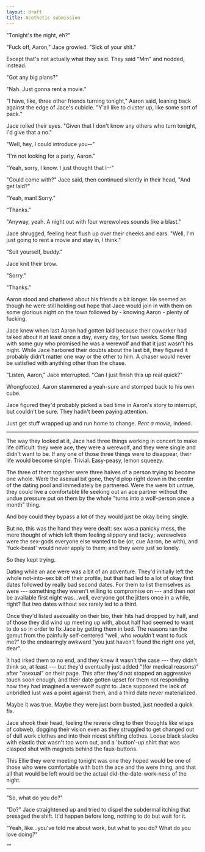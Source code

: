 ```yaml
---
layout: draft
title: Acethetic submission
---
```


"Tonight's the night, eh?"

"Fuck off, Aaron," Jace growled. "Sick of your shit."

Except that's not actually what they said. They said "Mm" and nodded, instead.

"Got any big plans?"

"Nah. Just gonna rent a movie."

"I have, like, three other friends turning tonight," Aaron said, leaning back against the edge of Jace's cubicle. "Y'all like to cluster up, like some sort of pack."

Jace rolled their eyes. "Given that I don't know any others who turn tonight, I'd give that a no."

"Well, hey, I could introduce you--"

"I'm not looking for a party, Aaron."

"Yeah, sorry, I know. I just thought that I--"

"Could come with?" Jace said, then continued silently in their head, "And get laid?"

"Yeah, man! Sorry."

"Thanks."

"Anyway, yeah. A night out with four werewolves sounds like a blast."

Jace shrugged, feeling heat flush up over their cheeks and ears. "Well, I'm just going to rent a movie and stay in, I think."

"Suit yourself, buddy."

Jace knit their brow.

"Sorry."

"Thanks."

Aaron stood and chattered about his friends a bit longer. He seemed as though he were still holding out hope that Jace would join in with them on some glorious night on the town followed by - knowing Aaron - plenty of fucking.

Jace knew when last Aaron had gotten laid because their coworker had talked about it at least once a day, every day, for two weeks. Some fling with some guy who promised he was a werewolf and that it just wasn't his night. While Jace harbored their doubts about the last bit, they figured it probably didn't matter one way or the other to him. A chaser would never be satisfied with anything other than the chase.

"Listen, Aaron," Jace interrupted. "Can I just finish this up real quick?"

Wrongfooted, Aaron stammered a yeah-sure and stomped back to his own cube.

Jace figured they'd probably picked a bad time in Aaron's story to interrupt, but couldn't be sure. They hadn't been paying attention.

Just get stuff wrapped up and run home to change. *Rent a movie,* indeed.

-----

The way they looked at it, Jace had three things working in concert to make life difficult: they were ace, they were a werewolf, and they were single and didn't want to be. If any one of those three things were to disappear, their life would become simple. Trivial. Easy-peasy, lemon squeezy.

The three of them together were three halves of a person trying to become one whole. Were the asexual bit gone, they'd plop right down in the center of the dating pool and immediately be partnered. Were the were bit untrue, they could live a comfortable life seeking out an ace partner without the undue pressure put on them by the whole "turns into a wolf-person once a month" thing.

And boy could they bypass a lot of they would just be okay being single.

But no, this was the hand they were dealt: sex was a panicky mess, the mere thought of which left them feeling slippery and tacky; werewolves were the sex-gods everyone else wanted to be (or, cue Aaron, be with), and 'fuck-beast' would never apply to them; and they were just so lonely.

So they kept trying.

Dating while an ace were was a bit of an adventure. They'd initially left the whole not-into-sex bit off their profile, but that had led to a lot of okay first dates followed by really bad second dates. For them to list themselves as were --- something they weren't willing to compromise on --- and then *not* be available first night was...well, everyone got the jitters once in a while, right? But two dates without sex rarely led to a third.

Once they'd listed asexuality on their bio, their hits had dropped by half, and of those they did wind up meeting up with, about half had seemed to want to do so in order to fix Jace by getting them in bed. The reasons ran the gamut from the painfully self-centered "well, who *wouldn't* want to fuck me?" to the endearingly awkward "you just haven't found the right one yet, dear".

It had irked them to no end, and they knew it wasn't the case --- they didn't think so, at least --- but they'd eventually just added "(for medical reasons)" after "asexual" on their page. This after they'd not stopped an aggressive touch soon enough, and their date gotten upset for them not responding how they had imagined a werewolf ought to. Jace supposed the lack of unbridled lust was a point against them, and a third date never materialized.

Maybe it was true. Maybe they were just born busted, just needed a quick fix.

Jace shook their head, feeling the reverie cling to their thoughts like wisps of cobweb, dogging their vision even as they struggled to get changed out of dull work clothes and into their nicest shifting clothes. Loose black slacks with elastic that wasn't too worn out, and a 'button'-up shirt that was clasped shut with magnets behind the faux-buttons.

This Ellie they were meeting tonight was one they hoped would be one of those who were comfortable with both the ace and the were thing, and that all that would be left would be the actual did-the-date-work-ness of the night.

-----

"So, what do you do?"

"Do?" Jace straightened up and tried to dispel the subdermal itching that presaged the shift. It'd happen before long, nothing to do but wait for it.

"Yeah, like...you've told me about work, but what to you do? What do you love doing?"

""
